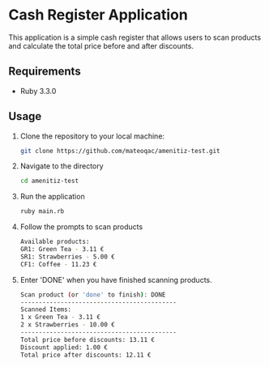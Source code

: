 # Cash Register Application

This application is a simple cash register that allows users to scan products and calculate the total price before and after discounts.
## Requirements

- Ruby 3.3.0

## Usage

1. Clone the repository to your local machine:
   ```bash
   git clone https://github.com/mateoqac/amenitiz-test.git
   ```

2. Navigate to the directory
   ```bash
   cd amenitiz-test
   ```

3. Run the application
   ```bash
   ruby main.rb
   ```
4. Follow the prompts to scan products
   ```bash
   Available products:
   GR1: Green Tea - 3.11 €
   SR1: Strawberries - 5.00 €
   CF1: Coffee - 11.23 €
   ```
5. Enter 'DONE' when you have finished scanning products.
   ```bash
   Scan product (or 'done' to finish): DONE
   -------------------------------------------
   Scanned Items:
   1 x Green Tea - 3.11 €
   2 x Strawberries - 10.00 €
   -------------------------------------------
   Total price before discounts: 13.11 €
   Discount applied: 1.00 €
   Total price after discounts: 12.11 €
